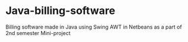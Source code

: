 # Java-billing-software
Billing software made in Java using Swing AWT in Netbeans as a part of 2nd semester Mini-project
